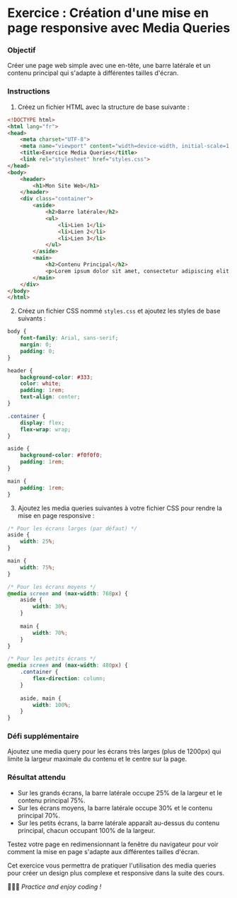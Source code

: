 
# Exercice : Création d'une mise en page responsive avec Media Queries

### Objectif

Créer une page web simple avec une en-tête, une barre latérale et un contenu principal qui s'adapte à différentes tailles d'écran.

### Instructions

1. Créez un fichier HTML avec la structure de base suivante :

```html
<!DOCTYPE html>
<html lang="fr">
<head>
    <meta charset="UTF-8">
    <meta name="viewport" content="width=device-width, initial-scale=1.0">
    <title>Exercice Media Queries</title>
    <link rel="stylesheet" href="styles.css">
</head>
<body>
    <header>
        <h1>Mon Site Web</h1>
    </header>
    <div class="container">
        <aside>
            <h2>Barre latérale</h2>
            <ul>
                <li>Lien 1</li>
                <li>Lien 2</li>
                <li>Lien 3</li>
            </ul>
        </aside>
        <main>
            <h2>Contenu Principal</h2>
            <p>Lorem ipsum dolor sit amet, consectetur adipiscing elit. Nullam auctor, nunc id aliquam tincidunt, nisl nunc tincidunt nunc, vitae aliquam nunc nunc vitae nunc.</p>
        </main>
    </div>
</body>
</html>
```

2. Créez un fichier CSS nommé `styles.css` et ajoutez les styles de base suivants :

```css
body {
    font-family: Arial, sans-serif;
    margin: 0;
    padding: 0;
}

header {
    background-color: #333;
    color: white;
    padding: 1rem;
    text-align: center;
}

.container {
    display: flex;
    flex-wrap: wrap;
}

aside {
    background-color: #f0f0f0;
    padding: 1rem;
}

main {
    padding: 1rem;
}
```

3. Ajoutez les media queries suivantes à votre fichier CSS pour rendre la mise en page responsive :

```css
/* Pour les écrans larges (par défaut) */
aside {
    width: 25%;
}

main {
    width: 75%;
}

/* Pour les écrans moyens */
@media screen and (max-width: 768px) {
    aside {
        width: 30%;
    }
    
    main {
        width: 70%;
    }
}

/* Pour les petits écrans */
@media screen and (max-width: 480px) {
    .container {
        flex-direction: column;
    }
    
    aside, main {
        width: 100%;
    }
}
```

### Défi supplémentaire

Ajoutez une media query pour les écrans très larges (plus de 1200px) qui limite la largeur maximale du contenu et le centre sur la page.

### Résultat attendu

- Sur les grands écrans, la barre latérale occupe 25% de la largeur et le contenu principal 75%.
- Sur les écrans moyens, la barre latérale occupe 30% et le contenu principal 70%.
- Sur les petits écrans, la barre latérale apparaît au-dessus du contenu principal, chacun occupant 100% de la largeur.

Testez votre page en redimensionnant la fenêtre du navigateur pour voir comment la mise en page s'adapte aux différentes tailles d'écran.

Cet exercice vous permettra de pratiquer l'utilisation des media queries pour créer un design plus complexe et  responsive dans la suite des cours.

👩🏻‍💻 *Practice and enjoy coding !*